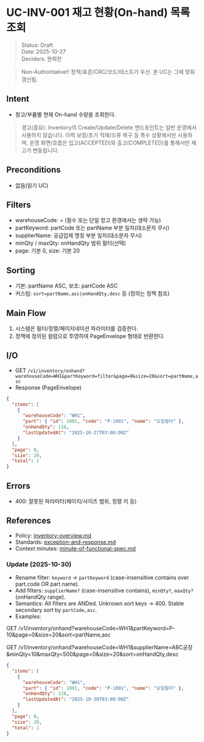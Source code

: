 # UC-INV-001 재고 현황(On-hand) 목록 조회

> Status: Draft  
> Date: 2025-10-27  
> Deciders: 현희찬

> Non-Authoritative!! 정책/표준/CRC/코드/테스트가 우선. 본 UC는 그에 맞춰 갱신됨.

## Intent
- 창고/부품별 현재 On-hand 수량을 조회한다.

> 경고(중요): Inventory의 Create/Update/Delete 엔드포인트는 일반 운영에서 사용하지 않습니다. 이력 보정/초기 적재/오류 복구 등 특수 상황에서만 사용하며, 운영 화면/흐름은 입고(ACCEPTED)와 출고(COMPLETED)를 통해서만 재고가 변동됩니다.

## Preconditions
- 없음(읽기 UC)

## Filters
- warehouseCode: = (필수 또는 단일 창고 환경에서는 생략 가능)
- partKeyword: partCode 또는 partName 부분 일치(대소문자 무시)
- supplierName: 공급업체 명칭 부분 일치(대소문자 무시)
- minQty / maxQty: onHandQty 범위 필터(선택)
- page: 기본 0, size: 기본 20

## Sorting
- 기본: partName ASC, 보조: partCode ASC
- 커스텀: `sort=partName,asc|onHandQty,desc` 등 (정의는 정책 참조)

## Main Flow
1) 시스템은 필터/정렬/페이지네이션 파라미터를 검증한다.
2) 정책에 정의된 컬럼으로 투영하여 PageEnvelope 형태로 반환한다.

## I/O
- GET `/v1/inventory/onhand?warehouseCode=WH1&partKeyword=filter&page=0&size=20&sort=partName,asc`
- Response (PageEnvelope)
```json
{
  "items": [
    {
      "warehouseCode": "WH1",
      "part": { "id": 1001, "code": "P-1001", "name": "오일필터" },
      "onHandQty": 128,
      "lastUpdatedAt": "2025-10-27T03:00:00Z"
    }
  ],
  "page": 0,
  "size": 20,
  "total": 1
}
```

## Errors
- 400: 잘못된 파라미터(페이지/사이즈 범위, 정렬 키 등)

## References
- Policy: [inventory-overview.md](../../policy/inventory-overview.md)
- Standards: [exception-and-response.md](../../standards/exception-and-response.md)
- Context minutes: [minute-of-functional-spec.md](../../context/minute-of-functional-spec.md)



### Update (2025-10-30)
- Rename filter: `keyword` → `partKeyword` (case-insensitive contains over part.code OR part.name).
- Add filters: `supplierName?` (case-insensitive contains), `minQty?`, `maxQty?` (onHandQty range).
- Semantics: All filters are ANDed. Unknown sort keys → 400. Stable secondary sort by `partCode,asc`.
- Examples:

GET /v1/inventory/onhand?warehouseCode=WH1&partKeyword=P-10&page=0&size=20&sort=partName,asc

GET /v1/inventory/onhand?warehouseCode=WH1&supplierName=ABC공장&minQty=10&maxQty=500&page=0&size=20&sort=onHandQty,desc
```json
{
  "items": [
    {
      "warehouseCode": "WH1",
      "part": { "id": 1001, "code": "P-1001", "name": "오일필터" },
      "onHandQty": 128,
      "lastUpdatedAt": "2025-10-30T03:00:00Z"
    }
  ],
  "page": 0,
  "size": 20,
  "total": 1
}
```
